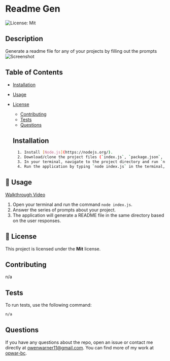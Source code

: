 # Readme Gen

![License: Mit](https://img.shields.io/badge/License-Mit-blue.svg)

## Description

Generate a readme file for any of your projects by filling out the prompts
![Screenshot](screenshort.png)

## Table of Contents

- [Installation](#installation)
- [Usage](#usage)

- [License](#license)

  - [Contributing](#contributing)
  - [Tests](#tests)
  - [Questions](#questions)

  ## Installation

  ```bash
    1. Install [Node.js](https://nodejs.org/).
    2. Download/clone the project files (`index.js`, `package.json`, `utils/generateMarkdown.js`).
    3. In your terminal, navigate to the project directory and run `npm install` to install the `inquirer` package.
    4. Run the application by typing `node index.js` in the terminal, answer the prompted questions, and a README file will be generated.
  ```

## 🎯 Usage

[Walkthrough Video](https://drive.google.com/file/d/1k_KeVdbxLvwmwZxBiMPGXdftCNTDelrF/view?usp=sharing)

1. Open your terminal and run the command `node index.js`.
2. Answer the series of prompts about your project.
3. The application will generate a README file in the same directory based on the user responses.

## 📜 License

This project is licensed under the **Mit** license.

## Contributing

n/a

## Tests

To run tests, use the following command:

```bash
n/a
```

## Questions

If you have any questions about the repo, open an issue or contact me directly at owenwarner11@gmail.com. You can find more of my work at [opwar-bc](https://github.com/opwar-bc/).
